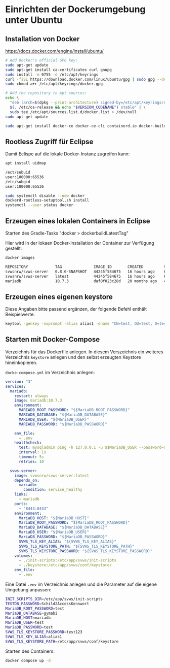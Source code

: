 # Einrichten der Dockerumgebung unter Ubuntu

## Installation von Docker

https://docs.docker.com/engine/install/ubuntu/

```bash
# Add Docker's official GPG key:
sudo apt-get update
sudo apt-get install ca-certificates curl gnupg
sudo install -m 0755 -d /etc/apt/keyrings
curl -fsSL https://download.docker.com/linux/ubuntu/gpg | sudo gpg --dearmor -o /etc/apt/keyrings/docker.gpg
sudo chmod a+r /etc/apt/keyrings/docker.gpg

# Add the repository to Apt sources:
echo \
  "deb [arch=$(dpkg --print-architecture) signed-by=/etc/apt/keyrings/docker.gpg] https://download.docker.com/linux/ubuntu \
  $(. /etc/os-release && echo "$VERSION_CODENAME") stable" | \
  sudo tee /etc/apt/sources.list.d/docker.list > /dev/null
sudo apt-get update

sudo apt-get install docker-ce docker-ce-cli containerd.io docker-buildx-plugin docker-compose-plugin
```

## Rootless Zugriff für Eclipse

Damit Eclispe auf die lokale Docker-Instanz zugreifen kann:

```bash
apt install uidmap

/ect/subuid
user:100000:65536
/etc/subgid
user:100000:65536

sudo systemctl disable --now docker
dockerd-rootless-setuptool.sh install
systemctl --user status docker
```

## Erzeugen eines lokalen Containers in Eclipse

Starten des Gradle-Tasks "docker > dockerbuildLatestTag"

Hier wird in der lokaen Docker-Installation der Container zur Verfügung gestellt:

```bash
docker images

REPOSITORY            TAG              IMAGE ID       CREATED         SIZE
svwsnrw/svws-server   0.8.6-SNAPSHOT   44245f584675   16 hours ago    639MB
svwsnrw/svws-server   latest           44245f584675   16 hours ago    639MB
mariadb               10.7.3           daf0f023c28d   20 months ago   414MB
```

## Erzeugen eines eigenen keystore

Diese Angaben bitte passend ergänzen, der folgende Befehl enthält Beispielwerte:

```bash
keytool -genkey -noprompt -alias alias1 -dname "CN=test, OU=test, O=test, L=test, S=test, C=test" -keystore ./keystore -storepass "test123" -keypass "test123"  -keyalg RSA
```

## Starten mit Docker-Compose

Verzeichnis für das Dockerfile anlegen.
In diesem Verszeichnis ein weiteres Verzeichnis `keystore` anlegen und den selbst erzeugten Keystore hineinkopieren.

`docke-compose.yml` im Verzeichnis anlegen:

```yaml
version: "3"
services:
  mariadb:
    restart: always
    image: mariadb:10.7.3
    environment:
      MARIADB_ROOT_PASSWORD: "${MariaDB_ROOT_PASSWORD}"
      MARIADB_DATABASE: "${MariaDB_DATABASE}"
      MARIADB_USER: "${MariaDB_USER}"
      MARIADB_PASSWORD: "${MariaDB_PASSWORD}"

    env_file:
      - .env
    healthcheck:
      test: mysqladmin ping -h 127.0.0.1 -u $$MariaDB_USER --password=$$MariaDB_PASSWORD
      interval: 1s
      timeout: 5s
      retries: 10

  svws-server:
    image: svwsnrw/svws-server:latest
    depends_on:
      mariadb:
        condition: service_healthy
    links:
      - mariadb
    ports:
      - "8443:8443"
    environment:
      MariaDB_HOST: "${MariaDB_HOST}"
      MariaDB_ROOT_PASSWORD: "${MariaDB_ROOT_PASSWORD}"
      MariaDB_DATABASE: "${MariaDB_DATABASE}"
      MariaDB_USER: "${MariaDB_USER}"
      MariaDB_PASSWORD: "${MariaDB_PASSWORD}"
      SVWS_TLS_KEY_ALIAS: "${SVWS_TLS_KEY_ALIAS}"
      SVWS_TLS_KEYSTORE_PATH: "${SVWS_TLS_KEYSTORE_PATH}"
      SVWS_TLS_KEYSTORE_PASSWORD: "${SVWS_TLS_KEYSTORE_PASSWORD}"
    volumes:
      - ./init-scripts:/etc/app/svws/init-scripts
      - ./keystore:/etc/app/svws/conf/keystore/
    env_file:
      - .env
```

Eine Datei `.env` im Verzeichnis anlegen und die Parameter auf die eigene Umgebung anpassen:

```bash
INIT_SCRIPTS_DIR=/etc/app/svws/init-scripts
TESTDB_PASSWORD=Schild2AccessKennwort
MariaDB_ROOT_PASSWORD=test
MariaDB_DATABASE=gymabi
MariaDB_HOST=mariadb
MariaDB_USER=test
MariaDB_PASSWORD=test
SVWS_TLS_KEYSTORE_PASSWORD=test123
SVWS_TLS_KEY_ALIAS=alias1
SVWS_TLS_KEYSTORE_PATH=/etc/app/svws/conf/keystore
```

Starten des Containers:

```bash
docker compose up -d
```